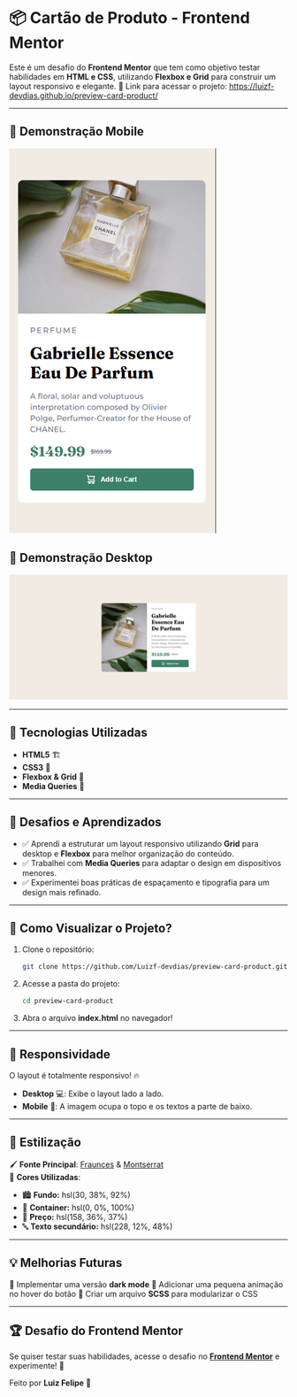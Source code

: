 # 📦 Cartão de Produto - Frontend Mentor

Este é um desafio do **Frontend Mentor** que tem como objetivo testar habilidades em **HTML e CSS**, utilizando **Flexbox e Grid** para construir um layout responsivo e elegante. 🎯
Link para acessar o projeto: https://luizf-devdias.github.io/preview-card-product/

---

## 📸 Demonstração Mobile

![Preview do Projeto](src/images/demonstração%20mobile.png)

## 📸 Demonstração Desktop

![Preview do Projeto](src/images/Demostração%20desktop.png)

---

## 🚀 Tecnologias Utilizadas

- **HTML5** 🏗️
- **CSS3** 🎨
- **Flexbox & Grid** 📐
- **Media Queries** 📱

---

## 📌 Desafios e Aprendizados

- ✅ Aprendi a estruturar um layout responsivo utilizando **Grid** para desktop e **Flexbox** para melhor organização do conteúdo.
- ✅ Trabalhei com **Media Queries** para adaptar o design em dispositivos menores.
- ✅ Experimentei boas práticas de espaçamento e tipografia para um design mais refinado.

---

## 🎯 Como Visualizar o Projeto?

1. Clone o repositório:
   ```bash
   git clone https://github.com/Luizf-devdias/preview-card-product.git
   ```
2. Acesse a pasta do projeto:
   ```bash
   cd preview-card-product
   ```
3. Abra o arquivo **index.html** no navegador!

---

## 📱 Responsividade

O layout é totalmente responsivo! 🔥
- **Desktop** 💻: Exibe o layout lado a lado.
- **Mobile** 📱: A imagem ocupa o topo e os textos a parte de baixo.

---

## 🎨 Estilização

🖌 **Fonte Principal**: [Fraunces](https://fonts.google.com/specimen/Fraunces) & [Montserrat](https://fonts.google.com/specimen/Montserrat)  
🌈 **Cores Utilizadas**:
- 🏙 **Fundo:** hsl(30, 38%, 92%)
- 🏢 **Container:** hsl(0, 0%, 100%)
- 🌿 **Preço:** hsl(158, 36%, 37%)
- 🔤 **Texto secundário:** hsl(228, 12%, 48%)

---

## 💡 Melhorias Futuras

🚀 Implementar uma versão **dark mode**
🚀 Adicionar uma pequena animação no hover do botão
🚀 Criar um arquivo **SCSS** para modularizar o CSS

---

## 🏆 Desafio do Frontend Mentor

Se quiser testar suas habilidades, acesse o desafio no **[Frontend Mentor](https://www.frontendmentor.io/)** e experimente! 🏅

Feito por **Luiz Felipe** 🚀



